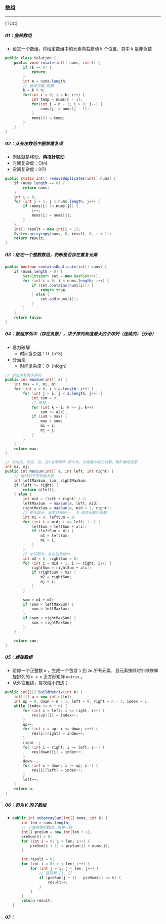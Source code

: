 ### 数组

------

[TOC]

##### 01：旋转数组

-  给定一个数组，将给定数组中的元素向右移动 k 个位置，其中 k 是非负数


```java
public class Solution {
    public void rotate(int[] nums, int k) {
        if (k == 0) {
            return;
        }
        int n = nums.length;
        // 循环次数,取模
        k = k % n;
        for(int i = 0; i < k; i++) {
            int temp = nums[n - 1];
            for(int j = n - 1; j > 0; j--) {
                nums[j] = nums[j - 1];
            }
            nums[0] = temp;
        }
    }
}
```

##### 02：从有序数组中删除重复项

- 删除就是移动，**两指针联动**
- 时间复杂度：O(n)
- 空间复杂度：0(1)

```java
public static int[] removeDuplicates(int[] nums) {
    if (nums.length == 0) {
        return nums;
    }
    int i = 0;
    for (int j = 1; j < nums.length; j++) {
        if (nums[i] != nums[j]) {
            i++;
            nums[i] = nums[j];
        }
    }
    int[] result = new int[i + 1];
    System.arraycopy(nums, 0, result, 0, i + 1);
    return result;
}
```

##### 03：给定一个整数数组，判断是否存在重复元素

```java
public boolean containsDuplicate(int[] nums) {
    if (nums.length > 0) {
        Set<Integer> set = new HashSet<>();
        for (int i = 0; i < nums.length; i++) {
            if (set.contains(nums[i])) {
                return true;
            } else {
                set.add(nums[i]);
            }
        }
    }
    return false;
}
```

##### 04：数组序列中（存在负数），求子序列和值最大的子序列（连续的）（分治）

- 暴力破解
  - 时间复杂度：O（n^3）
- 分治法
  - 时间复杂度：O（nlogn）

```java
// 求出所有的子序列
public int maxSum(int[] a) {
    int max = 0, mi, mj;
    for (int i = 0; i < a.length; i++) {
        for (int j = i; j < a.length; j++) {
            int sum = 0;
            // 求和
            for (int k = i; k <= j; k++)
                sum += a[k];
            if (sum > max) {
                max = sum;
                mi = i;
                mj = j;
            }
        }
    }
    return max;
}

// 分治法，求左、右、左+右嗯嗯和 那个大，分成最小的三块看，再扩展成全部
int mi, mj;
public int maxSum(int[] a, int left, int right) {
    // 最终的子序列最大值
    int leftMaxSum, sum, rightMaxSum;
    if (left >= right) {
        return a[left];
    } else {
        int mid = (left + right) / 2;
        leftMaxSum  = maxSum(a, left, mid);
        rightMaxSum = maxSum(a, mid + 1, right);
        // 中间部分，从左边开始-- ，0 值防止都为负数
        int m1 = 0, leftSum = 0;
        for (int i = mid; i >= left; i--) {
            leftSum = leftSum + a[i];
            if (leftSum > m1) {
                m1 = leftSum;
                mi = i;
            }
        }
        // 中间部分，从右边开始++
        int m2 = 0, rightSum = 0;
        for (int i = mid + 1; i <= right; i++) {
            rightSum = rightSum + a[i];
            if (rightSum > m2) {
                m2 = rightSum;
                mj = i;
            }
        }

        sum = m1 + m2;
        if (sum < leftMaxSum) {
            sum = leftMaxSum;
        }
        if (sum < rightMaxSum) {
            sum = rightMaxSum;
        }
    }

    return sum;
}
```

##### 05：螺旋数组

- 给你一个正整数 `n` ，生成一个包含 `1` 到 `2n` 所有元素，且元素按顺时针顺序螺旋排列的 `n x n` 正方形矩阵 `matrix` 。
- 从外往里绕，每次缩小四边；

```java
public int[][] buildMatrix(int n) {
    int[][] a = new int[n][n];
    int up = 0, down = n - 1, left = 0, right = n - 1, index = 1;
    while (index <= n * n) {
        for (int i = left; i <= right; i++) {
            res[up][i] = index++;
        }
        up++;
        for (int i = up; i <= down; i++) {
            res[i][right] = index++;
        }
        right--;
        for (int i = right; i >= left; i--) {
            res[down][i] = index++;
        }
        down--;
        for (int i = down; i >= up; i--) {
            res[i][left] = index++;
        }
        left++;
    }
    return a;
}
```

##### 06：和为 K 的子数组

- ```java
  public int subarraySum(int[] nums, int k) {
      int len = nums.length;
      // 计算前缀和数组，后移一位
      int[] preSum = new int[len + 1];
      preSum[0] = 0;
      for (int i = 0; i < len; i++) {
          preSum[i + 1] = preSum[i] + nums[i];
      }
  
      int result = 0;
      for (int i = 0; i < len; i++) {
          for (int j = i; j < len; j++) {
              // 区间和 [j, i]
              if (preSum[j + 1] - preSum[i] == k) {
                  result++;
              }
          }
      }
      return result;
  }
  ```

##### 07：
